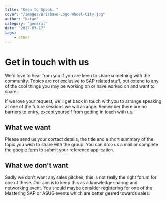 ```yaml
---
title: "Keen to Speak.."
cover: "/images/Brisbane-Logo-Wheel-City.jpg"
author: "katan"
category: "general"
date: "2017-03-17"
tags:
    - other
---
```

# Get in touch with us
We'd love to hear from you if you are keen to share something with the community.  Topics are not exclusive to SAP related stuff, but extend to any of the cool things you may be working on or have worked on and want to share.  

If we love your request, we'll get back in touch with you to arrange speaking at one of the future sessions we will arrange.  Remember there are no barriers to entry, except yourself from getting in touch with us.

## What we want

Please send us your contact details, the title and a short summary of the topic you wish to share with the group.  You can drop us a mail or complete the [google form](https://goo.gl/forms/NiQ9uWiXf6B9nBWI2) to submit your reference application. 


## What we don't want

Sadly we don't want any sales pitches, this is not really the right forum for one of those.  Our aim is to keep this as a knowledge sharing and networking event.  You should maybe consider registering for one of the Mastering SAP or ASUG events which are better geared towards sales.    
